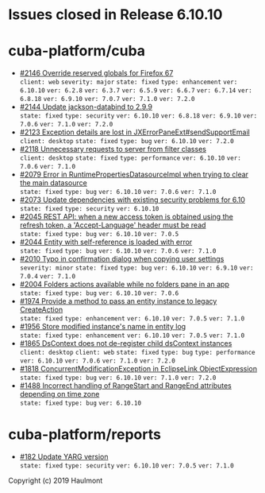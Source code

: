 # Issues closed in Release 6.10.10

# cuba-platform/cuba

* [#2146 Override reserved globals for Firefox 67](https://github.com/cuba-platform/cuba/issues/2146) \
    `client: web` `severity: major` `state: fixed` `type: enhancement` `ver: 6.10.10` `ver: 6.2.8` `ver: 6.3.7` `ver: 6.5.9` `ver: 6.6.7` `ver: 6.7.14` `ver: 6.8.18` `ver: 6.9.10` `ver: 7.0.7` `ver: 7.1.0` `ver: 7.2.0` 
* [#2144 Update jackson-databind to 2.9.9](https://github.com/cuba-platform/cuba/issues/2144) \
    `state: fixed` `type: security` `ver: 6.10.10` `ver: 6.8.18` `ver: 6.9.10` `ver: 7.0.6` `ver: 7.1.0` `ver: 7.2.0` 
* [#2123 Exception details are lost in JXErrorPaneExt#sendSupportEmail](https://github.com/cuba-platform/cuba/issues/2123) \
    `client: desktop` `state: fixed` `type: bug` `ver: 6.10.10` `ver: 7.2.0` 
* [#2118 Unnecessary requests to server from filter classes](https://github.com/cuba-platform/cuba/issues/2118) \
    `client: desktop` `state: fixed` `type: performance` `ver: 6.10.10` `ver: 7.0.6` `ver: 7.1.0` 
* [#2079 Error in RuntimePropertiesDatasourceImpl when trying to clear the main datasource ](https://github.com/cuba-platform/cuba/issues/2079) \
    `state: fixed` `type: bug` `ver: 6.10.10` `ver: 7.0.6` `ver: 7.1.0` 
* [#2073 Update dependencies with existing security problems for 6.10](https://github.com/cuba-platform/cuba/issues/2073) \
    `state: fixed` `type: security` `ver: 6.10.10` 
* [#2045 REST API: when a new access token is obtained using the refresh token, a 'Accept-Language' header must be read](https://github.com/cuba-platform/cuba/issues/2045) \
    `state: fixed` `type: bug` `ver: 6.10.10` `ver: 7.0.5` 
* [#2044 Entity with self-reference is loaded with error](https://github.com/cuba-platform/cuba/issues/2044) \
    `state: fixed` `type: bug` `ver: 6.10.10` `ver: 7.0.6` `ver: 7.1.0` 
* [#2010 Typo in confirmation dialog when copying user settings](https://github.com/cuba-platform/cuba/issues/2010) \
    `severity: minor` `state: fixed` `type: bug` `ver: 6.10.10` `ver: 6.9.10` `ver: 7.0.4` `ver: 7.1.0` 
* [#2004 Folders actions available while no folders pane in an app](https://github.com/cuba-platform/cuba/issues/2004) \
    `state: fixed` `type: bug` `ver: 6.10.10` `ver: 7.0.6` 
* [#1974 Provide a method to pass an entity instance to legacy CreateAction](https://github.com/cuba-platform/cuba/issues/1974) \
    `state: fixed` `type: enhancement` `ver: 6.10.10` `ver: 7.0.5` `ver: 7.1.0` 
* [#1956 Store modified instance's name in entity log](https://github.com/cuba-platform/cuba/issues/1956) \
    `state: fixed` `type: enhancement` `ver: 6.10.10` `ver: 7.0.5` `ver: 7.1.0` 
* [#1865 DsContext does not de-register child dsContext instances](https://github.com/cuba-platform/cuba/issues/1865) \
    `client: desktop` `client: web` `state: fixed` `type: bug` `type: performance` `ver: 6.10.10` `ver: 7.0.6` `ver: 7.1.0` `ver: 7.2.0` 
* [#1818 ConcurrentModificationException in EclipseLink ObjectExpression](https://github.com/cuba-platform/cuba/issues/1818) \
    `state: fixed` `type: bug` `ver: 6.10.10` `ver: 7.1.0` `ver: 7.2.0` 
* [#1488 Incorrect handling of RangeStart and RangeEnd attributes depending on time zone](https://github.com/cuba-platform/cuba/issues/1488) \
    `state: fixed` `type: bug` `ver: 6.10.10` 

# cuba-platform/reports

* [#182 Update YARG version](https://github.com/cuba-platform/reports/issues/182) \
    `state: fixed` `type: security` `ver: 6.10.10` `ver: 7.0.5` `ver: 7.1.0` 


Copyright (c) 2019 Haulmont
